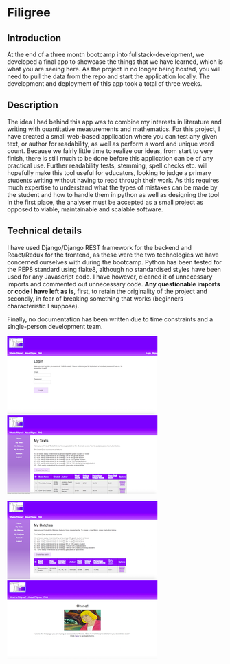 

# Filigree

## Introduction

At the end of a three month bootcamp into fullstack-development, we developed a final app to showcase the things that we have learned, which is what you are seeing here. As the project in no longer being hosted, you will need to pull the data from the repo and start the application locally. The development and deployment of this app took a total of three weeks. 

## Description

The idea I had behind this app was to combine my interests in literature and writing with quantitative measurements and mathematics. For this project, I have created a small web-based application where you can test any given text, or author for readability, as well as perform a word and unique word count. Because we fairly little time to realize our ideas, from start to very finish, there is still much to be done before this application can be of any practical use. Further readability tests, stemming, spell checks etc. will hopefully make this tool useful for educators, looking to judge a primary students writing without having to read through their work. As this requires much expertise to understand what the types of mistakes can be made by the student and how to handle them in python as well as designing the tool in the first place, the analyser must be accepted as a small project as opposed to viable, maintainable and scalable software.

## Technical details

I have used Django/Django REST framework for the backend and React/Redux for the frontend, as these were the two technologies we have concerned ourselves with during the bootcamp. Python has been tested for the PEP8 standard using flake8, although no standardised styles have been used for any Javascript code. I have however, cleaned it of unnecessary imports and commented out unnecessary code. **Any questionable imports or code I have left as is**, first, to retain the originality of the project and secondly, in fear of breaking something that works (beginners characteristic I suppose). 

Finally, no documentation has been written due to time constraints and a single-person development team. 

![alt text](https://github.com/MichalBurgunder/Filigree/blob/master/github_files/Screen%20Shot%202018-05-28%20at%2012.04.17.png)      ![alt text](https://github.com/MichalBurgunder/Filigree/blob/master/github_files/Screen%20Shot%202018-05-28%20at%2012.04.33.png)

![alt text](https://github.com/MichalBurgunder/Filigree/blob/master/github_files/Screen%20Shot%202018-05-28%20at%2012.05.00.png)      ![alt text](https://github.com/MichalBurgunder/Filigree/blob/master/github_files/Screen%20Shot%202018-05-28%20at%2012.09.28.png)
